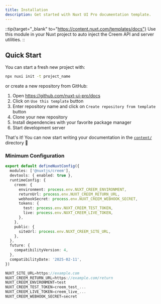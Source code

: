 ```yaml
---
title: Installation
description: Get started with Nuxt UI Pro documentation template.
---
```


::tip{target="_blank" to="https://content.nuxt.com/templates/docs"}
Use this module in your Nuxt project to auto inject the Creem API and server utilities.
::

## Quick Start

You can start a fresh new project with:

```bash [Terminal]
npx nuxi init -t project_name
```

or create a new repository from GitHub:

1. Open <https://github.com/nuxt-ui-pro/docs>
2. Click on `Use this template` button
3. Enter repository name and click on `Create repository from template` button
4. Clone your new repository
5. Install dependencies with your favorite package manager
6. Start development server

That's it! You can now start writing your documentation in the [`content/`](https://content.nuxt.com/usage/content-directory) directory 🚀

### Minimum Configuration

```ts [nuxt.config.ts]
export default defineNuxtConfig({
  modules: ['@nuxtjs/creem'],
  devtools: { enabled: true },
  runtimeConfig: {
    creem: {
      environment: process.env.NUXT_CREEM_ENVIRONMENT,
      returnUrl: process.env.NUXT_CREEM_RETURN_URL,
      webhookSecret: process.env.NUXT_CREEM_WEBHOOK_SECRET,
      tokens: {
        test: process.env.NUXT_CREEM_TEST_TOKEN,
        live: process.env.NUXT_CREEM_LIVE_TOKEN,
      },
    },
    public: {
      siteUrl: process.env.NUXT_CREEM_SITE_URL,
    },
  },
  future: {
    compatibilityVersion: 4,
  },
  compatibilityDate: '2025-02-11',
})
```

```ts [.env.example]
NUXT_SITE_URL=https://example.com
NUXT_CREEM_RETURN_URL=https://example.com/return
NUXT_CREEM_ENVIRONMENT=test
NUXT_CREEM_TEST_TOKEN=creem_test_...
NUXT_CREEM_LIVE_TOKEN=creem_live_...
NUXT_CREEM_WEBHOOK_SECRET=secret
```